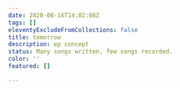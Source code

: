 ```yaml
---
date: 2020-08-16T14:02:08Z
tags: []
eleventyExcludeFromCollections: false
title: tomorrow
description: ep concept
status: Many songs written, few songs recorded.
color: ''
featured: []

---
```

